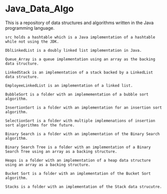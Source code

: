 # Java_Data_Algo

  This is a repository of data structures and algorithms written in the Java programming language. 
  
    src holds a hashtable which is a Java implementation of a hashtable while not using the JDK.  

    DblLinkedList is a doubly linked list implementation in Java.

    Queue_Array is a queue implementation using an array as the backing data structure.

    LinkedStack is an implementation of a stack backed by a LinkedList data structure.

    EmployeeLinkedList is an implementation of a linked list. 

    BubbleSort is a folder with an implemementation of a bubble sort algorithm.

    InsertionSort is a folder with an implementation for an insertion sort algorithm.

    SelectionSort is a folder with multiple implemenations of insertion sort algorithms for the future. 

    Binary Search is a folder with an implementation of the Binary Search algorithm.
    
    Binary Search Tree is a folder with an implementation of a Binary Search Tree using an array as a backing structure.
    
    Heaps is a folder with an implementation of a heap data structure using an array as a backing structure.
    
    Bucket Sort is a folder with an implementation of the Bucket Sort algorithm.
    
    Stacks is a folder with an implementation of the Stack data strucutre.
